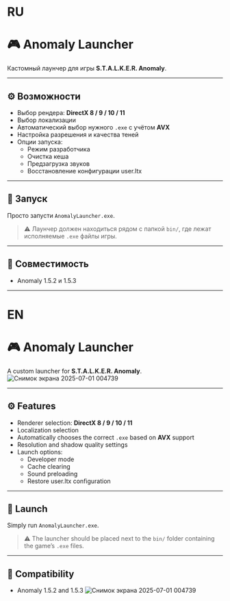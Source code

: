 # RU
# 🎮 Anomaly Launcher

Кастомный лаунчер для игры **S.T.A.L.K.E.R. Anomaly**.

---

## ⚙️ Возможности

- Выбор рендера: **DirectX 8 / 9 / 10 / 11**
- Выбор локализации
- Автоматический выбор нужного `.exe` с учётом **AVX**
- Настройка разрешения и качества теней
- Опции запуска:
  - Режим разработчика
  - Очистка кеша
  - Предзагрузка звуков
  - Восстановление конфигурации user.ltx

---

## 🚀 Запуск

Просто запусти `AnomalyLauncher.exe`.

> ⚠️ Лаунчер должен находиться рядом с папкой `bin/`, где лежат исполняемые `.exe` файлы игры.

---

## 📌 Совместимость
- Anomaly 1.5.2 и 1.5.3
---

# EN
# 🎮 Anomaly Launcher

A custom launcher for **S.T.A.L.K.E.R. Anomaly**.![Снимок экрана 2025-07-01 004739](https://github.com/user-attachments/assets/dcdae428-3847-4283-a5c5-eb44c59dafcd)


---

## ⚙️ Features

- Renderer selection: **DirectX 8 / 9 / 10 / 11**
- Localization selection
- Automatically chooses the correct `.exe` based on **AVX** support
- Resolution and shadow quality settings
- Launch options:
  - Developer mode
  - Cache clearing
  - Sound preloading
  - Restore user.ltx configuration

---

## 🚀 Launch

Simply run `AnomalyLauncher.exe`.

> ⚠️ The launcher should be placed next to the `bin/` folder containing the game’s `.exe` files.

---

## 📌 Compatibility

- Anomaly 1.5.2 and 1.5.3
![Снимок экрана 2025-07-01 004739](https://github.com/user-attachments/assets/f2ed58d1-ff6e-48c9-b2f9-1dd253113ba9)
